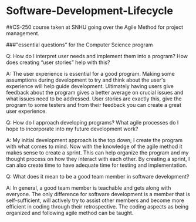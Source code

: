 # Software-Development-Lifecycle
##CS-250 course taken at SNHU going over the Agile Method for project management.

###"essential questions” for the Computer Science program

Q: How do I interpret user needs and implement them into a program? How does creating “user stories” help with this?

A: The user experience is essential for a good program. Making some assumptions during development to try and think about the user's experience will help guide development. Ultimately having users give feedback about the program gives a better average on crucial issues and what issues need to be addressed. User stories are exactly this, give the program to some testers and from their feedback you can create a great user experience. 

Q: How do I approach developing programs? What agile processes do I hope to incorporate into my future development work?

A: My initial development approach is the top down; I create the program with what comes to mind. Now with the knowledge of the agile method it makes sense to create a sprint. This can help organize the program and my thought process on how they interact with each other. By creating a sprint, I can also create time to have adequate time for testing and implementation. 

Q: What does it mean to be a good team member in software development? 

A: In general, a good team member is teachable and gets along with everyone. The only difference for software development is a member that is self-sufficient, will actively try to assist other members and become more efficient in coding through their retrospective. The coding aspects as being organized and following agile method can be taught. 
